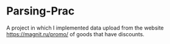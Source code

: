 # Parsing-Prac
A project in which I implemented data upload from the website https://magnit.ru/promo/ of goods that have discounts.

